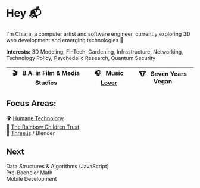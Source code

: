 # Hey 📬

I'm Chiara, a computer artist and software engineer, currently exploring 3D web development and emerging technologies 🤖

**Interests:** 3D Modeling, FinTech, Gardening, Infrastructure, Networking, Technology Policy, Psychedelic Research, Quantum Security

🎬 &nbsp; B.A. in Film & Media Studies | 🎧 &nbsp; [Music Lover](https://open.spotify.com/user/5dag50fq0etby27eto67r5e8e?si=90459d7aec7c4262) | 🐮 &nbsp; Seven Years Vegan
|-|-|-|

## Focus Areas:

🌍 [Humane Technology](https://www.humanetech.com/course)  
👼 [The Rainbow Children Trust](https://rainbowchildrentrust.com)  
🎨 [Three.js](https://threejs-journey.com) / Blender  

## Next
  
Data Structures & Algorithms (JavaScript)  
Pre-Bachelor Math  
Mobile Development
